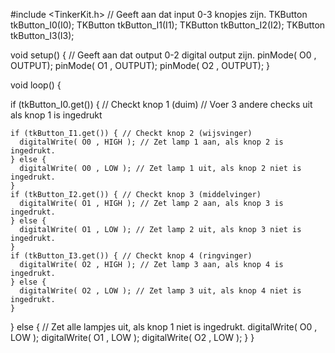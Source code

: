 #include <TinkerKit.h>
// Geeft aan dat input 0-3 knopjes zijn.
TKButton tkButton_I0(I0);
TKButton tkButton_I1(I1);
TKButton tkButton_I2(I2);
TKButton tkButton_I3(I3);

void setup()
{
  // Geeft aan dat output 0-2 digital output zijn.
  pinMode( O0 , OUTPUT);
  pinMode( O1 , OUTPUT);
  pinMode( O2 , OUTPUT);
}

void loop() {

  if (tkButton_I0.get()) { // Checkt knop 1 (duim)
    // Voer 3 andere checks uit als knop 1 is ingedrukt
    
    if (tkButton_I1.get()) { // Checkt knop 2 (wijsvinger)
      digitalWrite( O0 , HIGH ); // Zet lamp 1 aan, als knop 2 is ingedrukt.
    } else {
      digitalWrite( O0 , LOW ); // Zet lamp 1 uit, als knop 2 niet is ingedrukt.
    }
    if (tkButton_I2.get()) { // Checkt knop 3 (middelvinger)
      digitalWrite( O1 , HIGH ); // Zet lamp 2 aan, als knop 3 is ingedrukt.
    } else {
      digitalWrite( O1 , LOW ); // Zet lamp 2 uit, als knop 3 niet is ingedrukt.
    }
    if (tkButton_I3.get()) { // Checkt knop 4 (ringvinger)
      digitalWrite( O2 , HIGH ); // Zet lamp 3 aan, als knop 4 is ingedrukt.
    } else {
      digitalWrite( O2 , LOW ); // Zet lamp 3 uit, als knop 4 niet is ingedrukt.
    }
  } else {
    // Zet alle lampjes uit, als knop 1 niet is ingedrukt.
    digitalWrite( O0 , LOW );
    digitalWrite( O1 , LOW );
    digitalWrite( O2 , LOW );
  }
}

